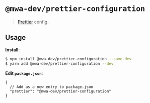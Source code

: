 # `@mwa-dev/prettier-configuration`

> [Prettier](https://prettier.io) config.

## Usage

**Install**:

```bash
$ npm install @mwa-dev/prettier-configuration --save-dev
$ yarn add @mwa-dev/prettier-configuration --dev
```

**Edit `package.json`**:

```jsonc
{
  // Add as a new entry to package.json
  "prettier": "@mwa-dev/prettier-configuration"
}
```
